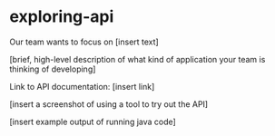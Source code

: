 # exploring-api

Our team wants to focus on [insert text]

[brief, high-level description of what kind of application your team is thinking of developing]

Link to API documentation: [insert link]

[insert a screenshot of using a tool to try out the API]

[insert example output of running java code]
